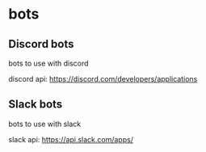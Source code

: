 # bots

## Discord bots

bots to use with discord

discord api:
https://discord.com/developers/applications

## Slack bots

bots to use with slack

slack api:
https://api.slack.com/apps/
